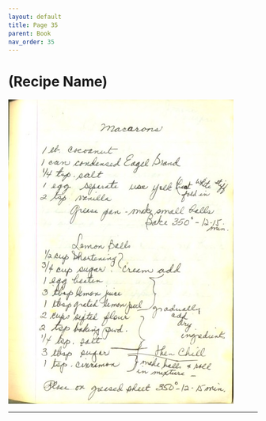 ```yaml
---
layout: default
title: Page 35
parent: Book
nav_order: 35
---
```


# (Recipe Name)
![Recipe Image](/recipe-images/pages/page-35.jpg)

---
